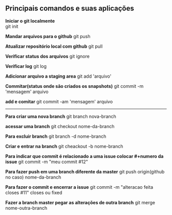 ## Principais comandos e suas aplicações ##

**Iniciar o git localmente** <br>
git init

**Mandar arquivos para o github**
git push

**Atualizar repositório local com github**
git pull

**Verificar status dos arquivos**
git ignore

**Verificar log**
git log

**Adicionar arquivo a staging area**
git add 'arquivo'

**Commitar(status onde são criados os snapshots)**
git commit -m 'mensagem' arquivo

**add e comitar**
git commit -am 'mensagem' arquivo

-------------------------

**Para criar uma nova branch**
git branch nova-branch

**acessar uma branch**
git checkout nome-da-branch

**Para excluir branch**
git branch -d nome-branch

**Criar e entrar na branch**
git cheackout -b nome-branch

**Para indicar que commit é relacionado a uma issue colocar #+numero da issue**
git commit -m "meu commit #12"

**Para fazer push em uma branch diferente da master**
git push origin(github no caso) nome-da-branch

**Para fazer o commit e encerrar a issue**
git commit -m "alteracao feita closes #11"
closes ou fixed

**Fazer a branch master pegar as alterações de outra branch**
git merge nome-outra-branch
